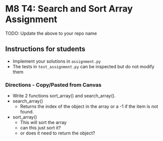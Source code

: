 # M8 T4: Search and Sort Array Assignment

TODO: Update the above to your repo name

## Instructions for students

- Implement your solutions in `assignment.py`
- The tests in `test_assignment.py` can be inspected but do not modify them

### Directions - Copy/Pasted from Canvas

* Write 2 functions sort_array() and search_array().
* search_array()
  * Returns the index of the object in the array or a -1 if the item is not found.
* sort_array()
  * This will sort the array
  * can this just sort it?
  * or does it need to return the object?